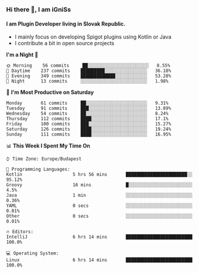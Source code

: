 ### Hi there 👋, I am iGniSs

#### I am Plugin Developer living in Slovak Republic.
- I mainly focus on developing Spigot plugins using Kotlin or Java
- I contribute a bit in open source projects

<!--START_SECTION:waka-->
**I'm a Night 🦉** 

```text
🌞 Morning    56 commits     ██░░░░░░░░░░░░░░░░░░░░░░░   8.55% 
🌆 Daytime    237 commits    █████████░░░░░░░░░░░░░░░░   36.18% 
🌃 Evening    349 commits    █████████████░░░░░░░░░░░░   53.28% 
🌙 Night      13 commits     ░░░░░░░░░░░░░░░░░░░░░░░░░   1.98%

```
📅 **I'm Most Productive on Saturday** 

```text
Monday       61 commits     ██░░░░░░░░░░░░░░░░░░░░░░░   9.31% 
Tuesday      91 commits     ███░░░░░░░░░░░░░░░░░░░░░░   13.89% 
Wednesday    54 commits     ██░░░░░░░░░░░░░░░░░░░░░░░   8.24% 
Thursday     112 commits    ████░░░░░░░░░░░░░░░░░░░░░   17.1% 
Friday       100 commits    ███░░░░░░░░░░░░░░░░░░░░░░   15.27% 
Saturday     126 commits    ████░░░░░░░░░░░░░░░░░░░░░   19.24% 
Sunday       111 commits    ████░░░░░░░░░░░░░░░░░░░░░   16.95%

```


📊 **This Week I Spent My Time On** 

```text
⌚︎ Time Zone: Europe/Budapest

💬 Programming Languages: 
Kotlin                   5 hrs 56 mins       ███████████████████████░░   95.12% 
Groovy                   16 mins             █░░░░░░░░░░░░░░░░░░░░░░░░   4.5% 
Java                     1 min               ░░░░░░░░░░░░░░░░░░░░░░░░░   0.36% 
YAML                     0 secs              ░░░░░░░░░░░░░░░░░░░░░░░░░   0.01% 
Other                    0 secs              ░░░░░░░░░░░░░░░░░░░░░░░░░   0.01%

🔥 Editors: 
IntelliJ                 6 hrs 14 mins       █████████████████████████   100.0%

💻 Operating System: 
Linux                    6 hrs 14 mins       █████████████████████████   100.0%

```


<!--END_SECTION:waka-->